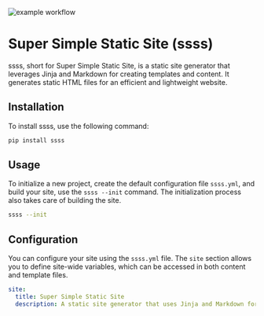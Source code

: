 ![example workflow](https://github.com/the-commits/super-simple-static-site/actions/workflows/python-package.yml/badge.svg)
# Super Simple Static Site (ssss)

ssss, short for Super Simple Static Site, is a static site generator that leverages Jinja and Markdown for creating
templates and content. It generates static HTML files for an efficient and lightweight website.

## Installation

To install ssss, use the following command:

```bash
pip install ssss
```

## Usage

To initialize a new project, create the default configuration file `ssss.yml`, and build your site, use
the `ssss --init` command. The initialization process also takes care of building the site.

```bash
ssss --init
```

## Configuration

You can configure your site using the `ssss.yml` file. The `site` section allows you to define site-wide variables,
which can be accessed in both content and template files.

```yaml
site:
  title: Super Simple Static Site
  description: A static site generator that uses Jinja and Markdown for templates and content, generating static HTML files.
```
